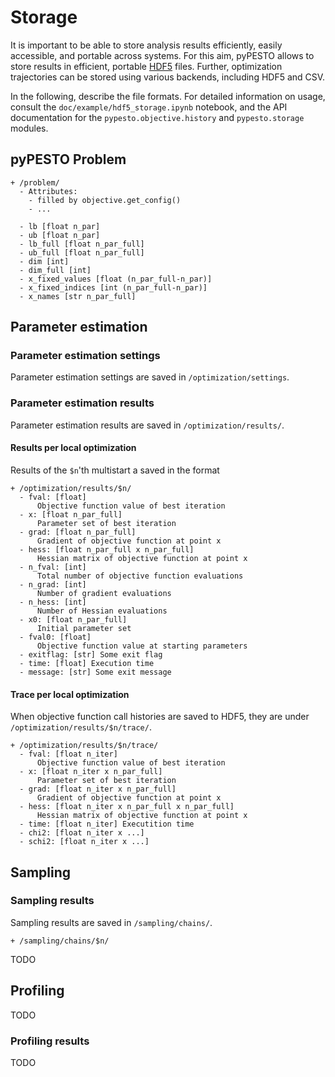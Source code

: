 # Storage

It is important to be able to store analysis results efficiently, easily
accessible, and portable across systems. For this aim, pyPESTO allows to
store results in efficient, portable
[HDF5](https://www.hdfgroup.org/solutions/hdf5/) files. Further, optimization
trajectories can be stored using various backends, including HDF5 and CSV.

In the following, describe the file formats.
For detailed information on usage, consult the `doc/example/hdf5_storage.ipynb`
notebook, and the API documentation for the `pypesto.objective.history` and
`pypesto.storage` modules.


## pyPESTO Problem

```
+ /problem/
  - Attributes:
    - filled by objective.get_config()
    - ...
    
  - lb [float n_par]
  - ub [float n_par]
  - lb_full [float n_par_full]
  - ub_full [float n_par_full]
  - dim [int]
  - dim_full [int]
  - x_fixed_values [float (n_par_full-n_par)]
  - x_fixed_indices [int (n_par_full-n_par)]
  - x_names [str n_par_full]
```

## Parameter estimation

### Parameter estimation settings

Parameter estimation settings are saved in `/optimization/settings`.

### Parameter estimation results

Parameter estimation results are saved in `/optimization/results/`.

#### Results per local optimization

Results of the `$n`'th multistart a saved in the format

```
+ /optimization/results/$n/
  - fval: [float]
      Objective function value of best iteration
  - x: [float n_par_full]
      Parameter set of best iteration
  - grad: [float n_par_full]
      Gradient of objective function at point x
  - hess: [float n_par_full x n_par_full]
      Hessian matrix of objective function at point x
  - n_fval: [int]
      Total number of objective function evaluations
  - n_grad: [int]
      Number of gradient evaluations
  - n_hess: [int]
      Number of Hessian evaluations
  - x0: [float n_par_full]
      Initial parameter set
  - fval0: [float]
      Objective function value at starting parameters
  - exitflag: [str] Some exit flag
  - time: [float] Execution time
  - message: [str] Some exit message
```

#### Trace per local optimization

When objective function call histories are saved to HDF5, they are under
`/optimization/results/$n/trace/`.

```
+ /optimization/results/$n/trace/
  - fval: [float n_iter]
      Objective function value of best iteration
  - x: [float n_iter x n_par_full]
      Parameter set of best iteration
  - grad: [float n_iter x n_par_full]
      Gradient of objective function at point x
  - hess: [float n_iter x n_par_full x n_par_full]
      Hessian matrix of objective function at point x
  - time: [float n_iter] Executition time
  - chi2: [float n_iter x ...]
  - schi2: [float n_iter x ...]
```

## Sampling


### Sampling results

Sampling results are saved in `/sampling/chains/`.
```
+ /sampling/chains/$n/
```

TODO

## Profiling

TODO

### Profiling results

TODO

